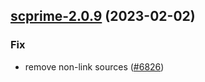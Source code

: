 

## [scprime-2.0.9](https://github.com/truecharts/charts/compare/scprime-2.0.8...scprime-2.0.9) (2023-02-02)

### Fix

- remove non-link sources ([#6826](https://github.com/truecharts/charts/issues/6826))
  
  